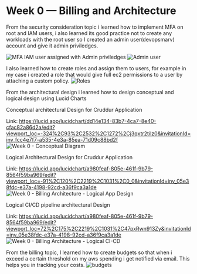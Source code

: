 # Week 0 — Billing and Architecture
From the security consideration topic i learned how to implement MFA on root and IAM users, i also learned its good practice not to create any workloads with the root user so I created an admin user(devopsmarv) account and give it admin priviledges.

![MFA](https://user-images.githubusercontent.com/60808086/219046309-5ff392b5-6ed5-4689-b6bb-985df5272487.png)
IAM user assigned with Admin priviledges
![Admin user](https://user-images.githubusercontent.com/60808086/219047559-a1bf7f94-3873-4308-968f-4c311caa9172.png)

I also learned how to create roles and assign them to users, for example in my case i created a role that would give full ec2 permissions to a user by attaching a custom policy.
![Roles](https://user-images.githubusercontent.com/60808086/219048624-917bb631-6b87-4ecd-b25f-67674caf7db8.png)

From the architectural design i learned how to design conceptual and logical design using Lucid Charts

Conceptual architectural Design for Cruddur Application

Link: https://lucid.app/lucidchart/dd14e134-83b7-4ca7-8e40-cfac82a86d2a/edit?viewport_loc=-324%2C93%2C2532%2C1272%2Cj3qxtr2tiIz0&invitationId=inv_fcc4e7f7-a535-4e3a-85ea-71d09c88bd2f
![Week 0 - Conceptual Diagram](https://user-images.githubusercontent.com/60808086/219034429-0d46bcf8-5512-4773-a2fd-9ce83d746dab.jpeg)

Logical Architectural Design for Cruddur Application

Link: https://lucid.app/lucidchart/a980feaf-805e-461f-9b79-8564f59ba969/edit?viewport_loc=-91%2C120%2C2219%2C1031%2C0_0&invitationId=inv_05e38fdc-e37a-4198-92cd-a36f9ca3a1de
![Week 0 - Billing   Architecture - Logical App Design](https://user-images.githubusercontent.com/60808086/219035595-1e389852-4d9a-46aa-a225-09607c17319c.jpeg)

Logical CI/CD pipeline architectural Design

Link: https://lucid.app/lucidchart/a980feaf-805e-461f-9b79-8564f59ba969/edit?viewport_loc=72%2C175%2C2219%2C1031%2C47pxRwn913Zy&invitationId=inv_05e38fdc-e37a-4198-92cd-a36f9ca3a1de
![Week 0 - Billing   Architecture - Logical CI-CD ](https://user-images.githubusercontent.com/60808086/219036383-4964c884-d2da-4b05-be55-2af433fdf85f.jpeg)

From the billing topic, I learned how to create budgets so that when i exceed a certain threshold on my aws spending i get notified via email. This helps you in tracking your costs.
![budgets](https://user-images.githubusercontent.com/60808086/219052663-7f936a4a-989d-426d-8aef-612d53066bb6.png)
